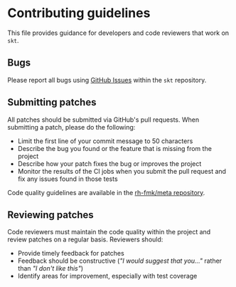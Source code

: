 # Contributing guidelines

This file provides guidance for developers and code reviewers that work on
`skt`.

## Bugs

Please report all bugs using [GitHub
Issues](https://github.com/RH-FMK/skt/issues/new) within the `skt`
repository.

## Submitting patches

All patches should be submitted via GitHub's pull requests. When submitting
a patch, please do the following:

* Limit the first line of your commit message to 50 characters
* Describe the bug you found or the feature that is missing from the project
* Describe how your patch fixes the bug or improves the project
* Monitor the results of the CI jobs when you submit the pull request and fix
  any issues found in those tests

Code quality guidelines are available in the
[rh-fmk/meta repository](https://github.com/RH-FMK/meta/blob/master/CODING.md).

## Reviewing patches

Code reviewers must maintain the code quality within the project and review
patches on a regular basis. Reviewers should:

* Provide timely feedback for patches
* Feedback should be constructive (*"I would suggest that you..."* rather
  than *"I don't like this"*)
* Identify areas for improvement, especially with test coverage

